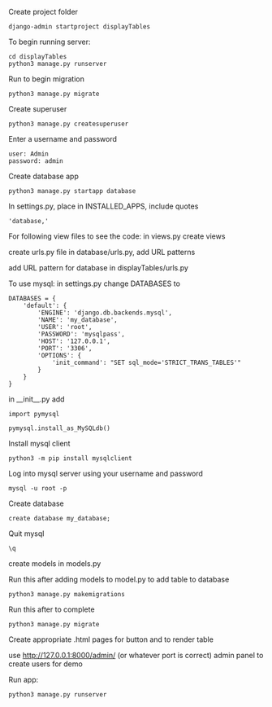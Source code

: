 
Create project folder
```
django-admin startproject displayTables
```

To begin running server:
```
cd displayTables
python3 manage.py runserver
```
  
  Run to begin migration
```
python3 manage.py migrate
```

Create superuser
```
python3 manage.py createsuperuser
```
Enter a username and password
```
user: Admin
password: admin
```

Create database app
```
python3 manage.py startapp database
```

In settings.py, place in INSTALLED_APPS, include quotes
```
'database,'
```

For following view files to see the code:
in views.py create views

create urls.py file in database/urls.py, add URL patterns

add URL pattern for database in displayTables/urls.py

To use mysql:
in settings.py change DATABASES to
```
DATABASES = {
	'default': {
		'ENGINE': 'django.db.backends.mysql',
		'NAME': 'my_database',
		'USER': 'root',
		'PASSWORD': 'mysqlpass',
		'HOST': '127.0.0.1',
		'PORT': '3306',
		'OPTIONS': {
			'init_command': "SET sql_mode='STRICT_TRANS_TABLES'"
		}
	}
}
```

in \_\_init\_\_.py add
```
import pymysql

pymysql.install_as_MySQLdb()
```

Install mysql client
```
python3 -m pip install mysqlclient
```
Log into mysql server using your username and password
```
mysql -u root -p
```
Create database
```
create database my_database;
```
Quit mysql
```
\q
```

create models in models.py

Run this after adding models to model.py to add table to database
```
python3 manage.py makemigrations
```
  Run this after to complete
```
python3 manage.py migrate
```

Create appropriate .html pages for button and to render table

use http://127.0.0.1:8000/admin/ (or whatever port is correct) admin panel to create users for demo

Run app:
```
python3 manage.py runserver
```